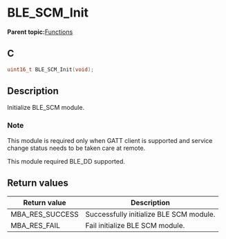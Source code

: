 # BLE\_SCM\_Init

**Parent topic:**[Functions](GUID-0F246B53-0B75-4B62-B20D-872C3E430FA8.md)

## C

```c
uint16_t BLE_SCM_Init(void);
```

## Description

Initialize BLE\_SCM module.

### Note

This module is required only when GATT client is supported and service change status needs to be taken care at remote.

This module required BLE\_DD supported.

## Return values

|Return value|Description|
|------------|-----------|
|MBA\_RES\_SUCCESS|Successfully initialize BLE SCM module.|
|MBA\_RES\_FAIL|Fail initialize BLE SCM module.|

